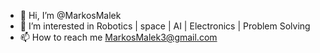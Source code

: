 - 👋 Hi, I’m @MarkosMalek
- 👀 I’m interested in Robotics | space | AI | Electronics | Problem Solving
- 📫 How to reach me MarkosMalek3@gmail.com

